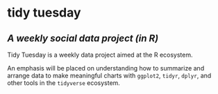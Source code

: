 # tidy tuesday


## _A weekly social data project (in R)_

Tidy Tuesday is a weekly data project aimed at the R ecosystem. 

An emphasis will be placed on understanding how to summarize and arrange data to make meaningful charts with `ggplot2`, `tidyr`, `dplyr`, and other tools in the `tidyverse` ecosystem.
